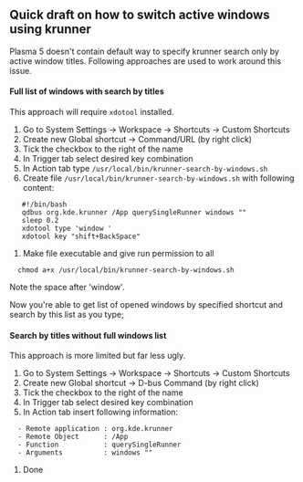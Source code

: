 ## Quick draft on how to switch active windows using krunner

Plasma 5 doesn't contain default way to specify krunner search only by active window titles. Following approaches are used to work around this issue.

#### Full list of windows with search by titles

This approach will require `xdotool` installed.

1.  Go to System Settings -> Workspace -> Shortcuts -> Custom Shortcuts
2.  Create new Global shortcut -> Command/URL (by right click)
3.  Tick the checkbox to the right of the name
4.  In Trigger tab select desired key combination
5.  In Action tab type `/usr/local/bin/krunner-search-by-windows.sh`
6.  Create file `/usr/local/bin/krunner-search-by-windows.sh` with following content:

```
   #!/bin/bash
   qdbus org.kde.krunner /App querySingleRunner windows "" 
   sleep 0.2
   xdotool type 'window '
   xdotool key "shift+BackSpace"

```

1.  Make file executable and give run permission to all

```
  chmod a+x /usr/local/bin/krunner-search-by-windows.sh

```

Note the space after 'window'.

Now you're able to get list of opened windows by specified shortcut and search by this list as you type;

#### Search by titles without full windows list

This approach is more limited but far less ugly.

1.  Go to System Settings -> Workspace -> Shortcuts -> Custom Shortcuts
2.  Create new Global shortcut -> D-bus Command (by right click)
3.  Tick the checkbox to the right of the name
4.  In Trigger tab select desired key combination
5.  In Action tab insert following information:

```
  - Remote application : org.kde.krunner
  - Remote Object      : /App
  - Function           : querySingleRunner
  - Arguments          : windows ""

```

1.  Done